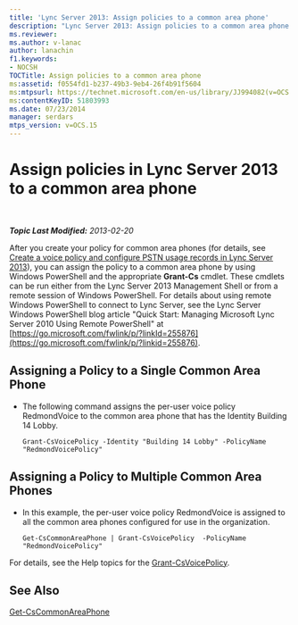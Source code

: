 ```yaml
---
title: 'Lync Server 2013: Assign policies to a common area phone'
description: "Lync Server 2013: Assign policies to a common area phone."
ms.reviewer: 
ms.author: v-lanac
author: lanachin
f1.keywords:
- NOCSH
TOCTitle: Assign policies to a common area phone
ms:assetid: f0554fd1-b237-49b3-9eb4-26f4b91f5604
ms:mtpsurl: https://technet.microsoft.com/en-us/library/JJ994082(v=OCS.15)
ms:contentKeyID: 51803993
ms.date: 07/23/2014
manager: serdars
mtps_version: v=OCS.15
---
```


# Assign policies in Lync Server 2013 to a common area phone

<div data-xmlns="http://www.w3.org/1999/xhtml">

<div class="topic" data-xmlns="http://www.w3.org/1999/xhtml" data-msxsl="urn:schemas-microsoft-com:xslt" data-cs="https://msdn.microsoft.com/">

<div data-asp="https://msdn2.microsoft.com/asp">



</div>

<div id="mainSection">

<div id="mainBody">

<span> </span>

_**Topic Last Modified:** 2013-02-20_

After you create your policy for common area phones (for details, see [Create a voice policy and configure PSTN usage records in Lync Server 2013](lync-server-2013-create-a-voice-policy-and-configure-pstn-usage-records.md)), you can assign the policy to a common area phone by using Windows PowerShell and the appropriate **Grant-Cs** cmdlet. These cmdlets can be run either from the Lync Server 2013 Management Shell or from a remote session of Windows PowerShell. For details about using remote Windows PowerShell to connect to Lync Server, see the Lync Server Windows PowerShell blog article "Quick Start: Managing Microsoft Lync Server 2010 Using Remote PowerShell" at [https://go.microsoft.com/fwlink/p/?linkId=255876](https://go.microsoft.com/fwlink/p/?linkid=255876).

<div>


<div>

## Assigning a Policy to a Single Common Area Phone

  - The following command assigns the per-user voice policy RedmondVoice to the common area phone that has the Identity Building 14 Lobby.
    
        Grant-CsVoicePolicy -Identity "Building 14 Lobby" -PolicyName "RedmondVoicePolicy"

</div>

<div>

## Assigning a Policy to Multiple Common Area Phones

  - In this example, the per-user voice policy RedmondVoice is assigned to all the common area phones configured for use in the organization.
    
        Get-CsCommonAreaPhone | Grant-CsVoicePolicy  -PolicyName "RedmondVoicePolicy"

</div>

For details, see the Help topics for the [Grant-CsVoicePolicy](https://docs.microsoft.com/powershell/module/skype/Grant-CsVoicePolicy).

</div>

<div>

## See Also


[Get-CsCommonAreaPhone](https://docs.microsoft.com/powershell/module/skype/Get-CsCommonAreaPhone)  
  

</div>

</div>

<span> </span>

</div>

</div>

</div>


